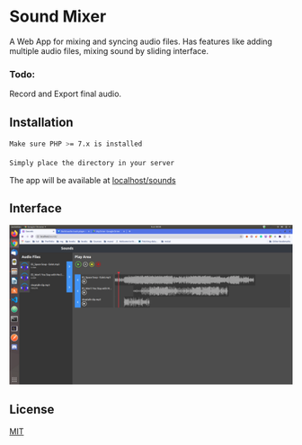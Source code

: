 # Sound Mixer

A Web App for mixing and syncing audio files.
Has features like adding multiple audio files, mixing sound by sliding interface.

### Todo:
Record and Export final audio.

## Installation

```bash
Make sure PHP >= 7.x is installed

Simply place the directory in your server
```

The app will be available at [localhost/sounds](#)

## Interface

![alt text](https://github.com/Hemant-Banke/Sounds-Mixer/blob/master/Screenshot%20from%202020-07-12%2008-38-39.png?raw=true)

## License
[MIT](https://choosealicense.com/licenses/mit/)
